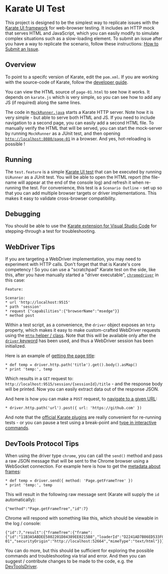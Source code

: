 # Karate UI Test
This project is designed to be the simplest way to replicate issues with the [Karate UI framework](https://github.com/karatelabs/karate/tree/master/karate-core) for web-browser testing. It includes an HTTP mock that serves HTML and JavaScript, which you can easily modify to simulate complex situations such as a slow-loading element. To submit an issue after you have a way to replicate the scenario, follow these instructions: [How to Submit an Issue](https://github.com/karatelabs/karate/wiki/How-to-Submit-an-Issue).

## Overview
To point to a specifc version of Karate, edit the `pom.xml`. If you are working with the source-code of Karate, follow the [developer guide](https://github.com/karatelabs/karate/wiki/Developer-Guide).

You can view the HTML source of `page-01.html` to see how it works. It depends on `karate.js` which is very simple, so you can see how to add any JS (if required) along the same lines.

The code in [`MockRunner.java`](src/test/java/ui/MockRunner.java) starts a Karate HTTP server. Note how it is very simple - but able to serve both HTML and JS. If you need to include navigation to a second page, you can easily add a second HTML file. To manually verify the HTML that will be served, you can start the mock-server by running `MockRunner` as a JUnit test, and then opening [`http://localhost:8080/page-01`](http://localhost:8080/page-01) in a browser. And yes, hot-reloading is possible !

## Running
The `test.feature` is a simple [Karate UI test](https://github.com/karatelabs/karate/tree/master/karate-core) that can be executed by running `UiRunner` as a JUnit test. You will be able to open the HTML report (the file-name will appear at the end of the console log) and refresh it when re-running the test. For convenience, this test is a `Scenario Outline` - set up so that you can add multiple browser targets or driver implementations. This makes it easy to validate cross-browser compatibility.

## Debugging
You should be able to use the [Karate extension for Visual Studio Code](https://github.com/karatelabs/karate/wiki/IDE-Support#vs-code-karate-plugin) for stepping-through a test for troubleshooting.

## WebDriver Tips
If you are targeting a WebDriver implementation, you may need to experiment with HTTP calls. Don't forget that that is Karate's core competency ! So you can use a "scratchpad" Karate test on the side, like this, after you have manually started a "driver executable", [`chromedriver`](https://chromedriver.chromium.org) in this case:

```cucumber
Feature:

Scenario:
* url 'http://localhost:9515'
* path 'session'
* request {"capabilities":{"browserName":"msedge"}}
* method post
```

Within a test script, as a convenience, the `driver` object exposes an `http` property, which makes it easy to make custom-crafted WebDriver requests using the [`Http` helper / class](../../karate-core/src/main/java/com/intuit/karate/Http.java). Note that this will be available only after the [`driver` keyword](https://github.com/karatelabs/karate/tree/master/karate-core#driver) has been used, and thus a WebDriver session has been initialized.

Here is an example of [getting the page title](https://w3c.github.io/webdriver/#get-title):

```cucumber
* def temp = driver.http.path('title').get().body().asMap()
* print 'temp:', temp
```

Which results in a `GET` request to: `http://localhost:9515/session/{sessionId}/title` - and the response body will be printed. Now you can easily extract data out of the response JSON.

And here is how you can make a `POST` request, to [navigate to a given URL](https://w3c.github.io/webdriver/#navigate-to):

```cucumber
* driver.http.path('url').post({ url: 'https://github.com' })
```

And note that the [official Karate plugins](https://github.com/karatelabs/karate/wiki/IDE-Support) are really convenient for re-running tests - or you can pause a test using a break-point and [type in interactive commands](https://twitter.com/getkarate/status/1546468347826827264).

## DevTools Protocol Tips
When using the driver type `chrome`, you can call the `send()` method and pass a raw JSON message that will be sent to the Chrome browser using a WebSocket connection. For example here is how to get the [metadata about frames](https://chromedevtools.github.io/devtools-protocol/tot/Page/#method-getFrameTree):

```cucumber
* def temp = driver.send({ method: 'Page.getFrameTree' })
* print 'temp:', temp
```

This will result in the following raw message sent (Karate will supply the `id` automatically):

```
{"method":"Page.getFrameTree","id":7}
```

Chrome will respond with something like this, which should be viewable in the log / console:

```
{"id":7,"result":{"frameTree":{"frame":{"id":"11B3A5ABDEE5802201D84389EE0215B8","loaderId":"D2241AD7B86ED533F095F907A78A1208","url":"http://localhost:52664/page-01","securityOrigin":"http://localhost:52664","mimeType":"text/html"}}}}
```

You can do more, but this should be sufficient for exploring the possible commands and troubleshooting via trial and error. And then you can suggest / contribute changes to be made to the code, e.g. the [DevToolsDriver](../../karate-core/src/main/java/com/intuit/karate/driver/DevToolsDriver.java).